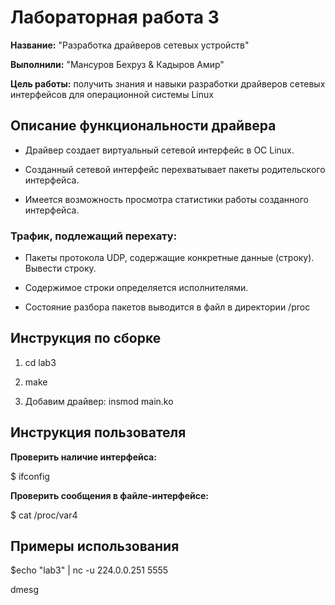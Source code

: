 # Лабораторная работа 3

**Название:** "Разработка драйверов сетевых устройств"

**Выполнили:** "Мансуров Бехруз & Кадыров Амир"

**Цель работы:** получить знания и навыки разработки драйверов сетевых интерфейсов для операционной системы Linux

## Описание функциональности драйвера

* Драйвер создает виртуальный сетевой интерфейс в ОС Linux.

* Созданный сетевой интерфейс перехватывает пакеты родительского интерфейса.

* Имеется возможность просмотра статистики работы созданного интерфейса.

### Трафик, подлежащий перехату:

* Пакеты протокола UDP, содержащие конкретные данные (строку). Вывести строку.
 
* Содержимое строки определяется исполнителями.

* Состояние разбора пакетов выводится в файл в директории /proc

## Инструкция по сборке

1. cd lab3

2. make

3. Добавим драйвер: insmod main.ko

## Инструкция пользователя

**Проверить наличие интерфейса:**

$ ifconfig

**Проверить сообщения в файле-интерфейсе:**

$ cat /proc/var4


## Примеры использования

$echo "lab3" | nc -u 224.0.0.251 5555

dmesg
